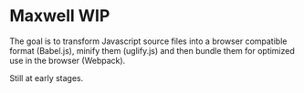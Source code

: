 Maxwell WIP
==============

The goal is to transform Javascript source files into a browser compatible format (Babel.js), minify them (uglify.js) and then bundle them for optimized use in the browser (Webpack).

Still at early stages.